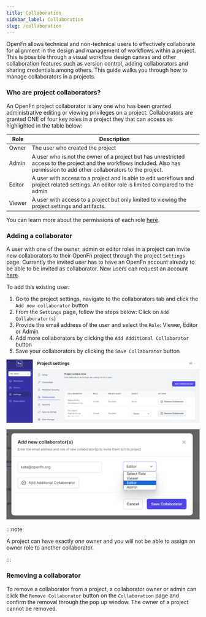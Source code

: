 ```yaml
---
title: Collaboration
sidebar_label: Collaboration
slug: /collaboration
---
```


OpenFn allows technical and non-technical users to effectively collaborate for
alignment in the design and management of workflows within a project. This is
possible through a visual workflow design canvas and other collaboration
features such as version control, adding collaborators and sharing credentials
among others. This guide walks you through how to manage collaborators in a
projects.

### Who are project collaborators?

An OpenFn project collaborator is any one who has been granted administrative
editing or viewing privileges on a project. Collaborators are granted ONE of
four key roles in a project they that can access as highlighted in the table
below:

| Role   | Description                                                                                                                                                                    |
| ------ | ------------------------------------------------------------------------------------------------------------------------------------------------------------------------------ |
| Owner  | The user who created the project                                                                                                                                               |
| Admin  | A user who is not the owner of a project but has unrestricted access to the project and the workflows included. Also has permission to add other collaborators to the project. |
| Editor | A user with access to a project and is able to edit workflows and project related settings. An editor role is limited compared to the admin                                    |
| Viewer | A user with access to a project but only limited to viewing the project settings and artifacts.                                                                                |

You can learn more about the permissions of each role
[here](https://docs.openfn.org/documentation/manage-projects/user-roles-permissions).

### Adding a collaborator

A user with one of the owner, admin or editor roles in a project can invite new
collaborators to their OpenFn project through the project `Settings` page.
Currently the invited user has to have an OpenFn account already to be able to
be invited as collaborator. New users can request an account
[here](https://www.openfn.org/register).

To add this existing user:

1. Go to the project settings, navigate to the collaborators tab and click the
   `Add new collaborator` button
2. From the `Settings` page, follow the steps below: Click on
   `Add Collaborator(s`)
3. Provide the email address of the user and select the `Role`: Viewer, Editor
   or Admin
4. Add more collaborators by clicking the `Add Additional Collaborator` button
5. Save your collaborators by clicking the `Save Collaborator` button

![Collaboration](/img/collaboration.png)

![Add collaborator](/img/add_collab.png)

:::note

A project can have exactly _one_ owner and you will not be able to assign an
owner role to another collaborator.

:::

### Removing a collaborator

To remove a collaborator from a project, a collaborator owner or admin
can click the `Remove Collaborator` button on the `Collaboration` page and confirm the removal through the pop up window. The owner
of a project cannot be removed.
